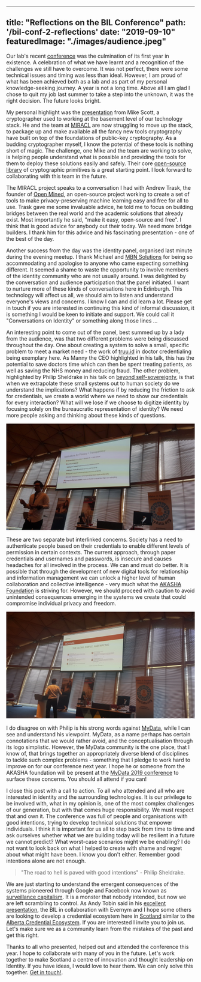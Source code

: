 ---
   title: "Reflections on the BIL Conference"
   path: '/bil-conf-2-reflections'
   date: "2019-09-10"
   featuredImage: "./images/audience.jpeg"  
   ---

Our lab's recent [conference](https://www.miracl.com/) was the culmination of its first year in existence. A celebration of what we have learnt and a recognition of the challenges we still have to overcome. It was not perfect, there were some technical issues and timing was less than ideal. However, I am proud of what has been achieved both as a lab and as part of my personal knowledge-seeking journey. A year is not a long time. Above all I am glad I chose to quit my job last summer to take a step into the unknown, it was the right decision. The future looks bright.

My personal highlight was the [presentation](https://www.youtube.com/watch?v=2j7b67FHnJU) from Mike Scott, a cryptographer used to working at the basement level of our technology stack. He and the team at [MIRACL](https://www.miracl.com/) are now struggling to move up the stack, to package up and make available all the fancy new tools cryptography have built on top of the foundations of public-key cryptography. As a budding cryptographer myself, I know the potential of these tools is nothing short of magic. The challenge, one Mike and the team are working to solve, is helping people understand what is possible and providing the tools for them to deploy these solutions easily and safely.  Their core [open-source library](https://github.com/miracl/core) of cryptographic primitives is a great starting point. I look forward to collaborating with this team in the future.

The MIRACL project speaks to a conversation I had with Andrew Trask, the founder of [Open Mined](https://www.openmined.org/), an open-source project working to create a set of tools to make privacy-preserving machine learning easy and free for all to use. Trask gave me some invaluable advice, he told me to focus on building bridges between the real world and the academic solutions that already exist. Most importantly he said, "make it easy, open-source and free". I think that is good advice for anybody out their today. We need more bridge builders. I thank him for this advice and his fascinating presentation - one of the best of the day.

Another success from the day was the identity panel, organised last minute during the evening meetup. I thank Michael and [MBN Solutions](https://www.mbnsolutions.com/) for being so accommodating and apologise to anyone who came expecting something different. It seemed a shame to waste the opportunity to involve members of the identity community who are not usually around. I was delighted by the conversation and audience participation that the panel initiated. I want to nurture more of these kinds of conversations here in Edinburgh. This technology will affect us all, we should aim to listen and understand everyone's views and concerns. I know I can and did learn a lot. Please get in touch if you are interested in continuing this kind of informal discussion, it is something I would be keen to initiate and support. We could call it "Conversations on Identity" or something along those lines ...

An interesting point to come out of the panel, best summed up by a lady from the audience, was that two different problems were being discussed throughout the day. One about creating a system to solve a small, specific problem to meet a market need - the work of [truu.id](https://truu.id) in doctor credentialing being exemplary here. As Manny the CEO highlighted in his talk, this has the potential to save doctors time which can then be spent treating patients, as well as saving the NHS money and reducing fraud. The other problem, highlighted by Philip Sheldrake in his talk on [beyond self-sovereignty](https://www.youtube.com/watch?v=0ETG_gDudwY), is that when we extrapolate these small systems out to human society do we understand the implications? What happens if by reducing the friction to ask for credentials, we create a world where we need to show our credentials for every interaction? What will we lose if we choose to digitize identity by focusing solely on the bureaucratic representation of identity? We need more people asking and thinking about these kinds of questions.

![Trask on Privacy](./images/trask.jpeg)

These are two separate but interlinked concerns. Society has a need to authenticate people based on their credentials to enable different levels of permission in certain contexts. The current approach, through paper credentials and usernames and passwords, is insecure and causes headaches for all involved in the process. We can and must do better. It is possible that through the development of new digital tools for relationship and information management we can unlock a higher level of human collaboration and collective intelligence - very much what the [AKASHA Foundation](https://akasha.org/) is striving for. However, we should proceed with caution to avoid unintended consequences emerging in the systems we create that could compromise individual privacy and freedom.

![Clear, Simple and Wrong](./images/beware.jpeg)

I do disagree on with Philip is his strong words against [MyData](https://mydata.org/), while I can see and understand his viewpoint. MyData, as a name perhaps has certain connotations that we would rather avoid, and the conceptualisation through its logo simplistic. However, the MyData community is the one place, that I know of, that brings together an appropriately diverse blend of disciplines to tackle such complex problems - something that I pledge to work hard to improve on for our conference next year. I hope he or someone from the AKASHA foundation will be present at the [MyData 2019 conference](https://mydata2019.org/) to surface these concerns. You should all attend if you can! 

I close this post with a call to action. To all who attended and all who are interested in identity and the surrounding technologies. It is our privilege to be involved with, what in my opinion is, one of the most complex challenges of our generation, but with that comes huge responsibility. We must respect that and own it. The conference was full of people and organisations with good intentions, trying to develop technical solutions that empower individuals. I think it is important for us all to step back from time to time and ask ourselves whether what we are building today will be resilient in a future we cannot predict? What worst-case scenarios might we be enabling? I do not want to look back on what I helped to create with shame and regret about what might have been. I know you don't either. Remember good intentions alone are not enough.
>"The road to hell is paved with good intentions" - Philip Sheldrake.

We are just starting to understand the emergent consequences of the systems pioneered through Google and Facebook now known as [surveillance capitalism](https://www.theguardian.com/books/2019/feb/02/age-of-surveillance-capitalism-shoshana-zuboff-review). It is a monster that nobody intended, but now we are left scrambling to control. As Andy Tobin said in his [excellent presentation](https://www.youtube.com/watch?v=JcVSdEUZni4), the BIL in collaboration with Evernym and I hope some others are looking to develop a credential ecosystem here in [Scotland](https://digitalscot.net/ssi-digital-ecosystem/) similar to the [Alberta Credential Ecosystem](https://www.aceprogram.ca/). If you are interested I invite you to join us. Let's make sure we as a community learn from the mistakes of the past and get this right. 

Thanks to all who presented, helped out and attended the conference this year. I hope to collaborate with many of you in the future. Let's work together to make Scotland a centre of innovation and thought leadership on Identity. If you have ideas, I would love to hear them. We can only solve this together. [Get in touch!](mailto:will.abramson@napier.ac.uk).
